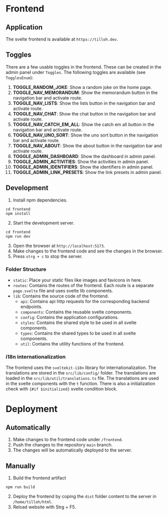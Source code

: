 # Frontend

## Application

The svelte frontend is available at `https://tilloh.dev`.

## Toggles

There are a few usable toggles in the frontend. These can be created in the admin panel under `Toggles`. The following toggles are available (see `TogglesEnum`):

1. **TOGGLE_RANDOM_JOKE**: Show a random joke on the home page.
2. **TOGGLE_NAV_MEMORANDUM**: Show the memorandum button in the navigation bar and activate route.
3. **TOGGLE_NAV_LISTS**: Show the lists button in the navigation bar and activate route.
4. **TOGGLE_NAV_CHAT**: Show the chat button in the navigation bar and activate route.
5. **TOGGLE_NAV_CATCH_EM_ALL**: Show the catch em all button in the navigation bar and activate route.
6. **TOGGLE_NAV_UNO_SORT**: Show the uno sort button in the navigation bar and activate route.
7. **TOGGLE_NAV_ABOUT**: Show the about button in the navigation bar and activate route.
8. **TOGGLE_ADMIN_DASHBOARD**: Show the dashboard in admin panel.
9. **TOGGLE_ADMIN_ACTIVITIES**: Show the activities in admin panel.
10. **TOGGLE_ADMIN_IDENTIFIERS**: Show the identifiers in admin panel.
11. **TOGGLE_ADMIN_LINK_PRESETS**: Show the link presets in admin panel.

## Development

1. Install npm dependencies.

```
cd frontend
npm install
```

2. Start the development server.

```
cd frontend
npm run dev
```

3. Open the browser at `http://localhost:5173`.
4. Make changes to the frontend code and see the changes in the browser.
5. Press `strg + c` to stop the server.

### Folder Structure

- `static`: Place your static files like images and favicons in here.
- `routes`: Contains the routes of the frontend. Each route is a separate `page.svelte` file and uses svelte lib components.
- `lib`: Contains the source code of the frontend.
  - `api`: Contains api http requests for the corresponding backend endpoints.
  - `components`: Contains the reusable svelte components.
  - `config`: Contains the application configurations.
  - `styles`: Contains the shared style to be used in all svelte components.
  - `types`: Contains the shared types to be used in all svelte components.
  - `util`: Contains the utility functions of the frontend.

### i18n internationalization

The frontend uses the `sveltekit-i18n` library for internationalization. The translations are stored in the `src/lib/config/` folder. The translations are loaded in the `src/lib/util/translations.ts` file. The translations are used in the svelte components with the `t` function. There is also a initialization check with `{#if $initialized}` svelte condition block.

# Deployment

## Automatically

1. Make changes to the frontend code under `/frontend`.
2. Push the changes to the repository `main` branch.
3. The changes will be automatically deployed to the server.

## Manually

1. Build the frontend artifact

```
npm run build
```

2. Deploy the frontend by coping the `dist` folder content to the server in `/home/tilloh/html`.
3. Reload website with Strg + F5.
